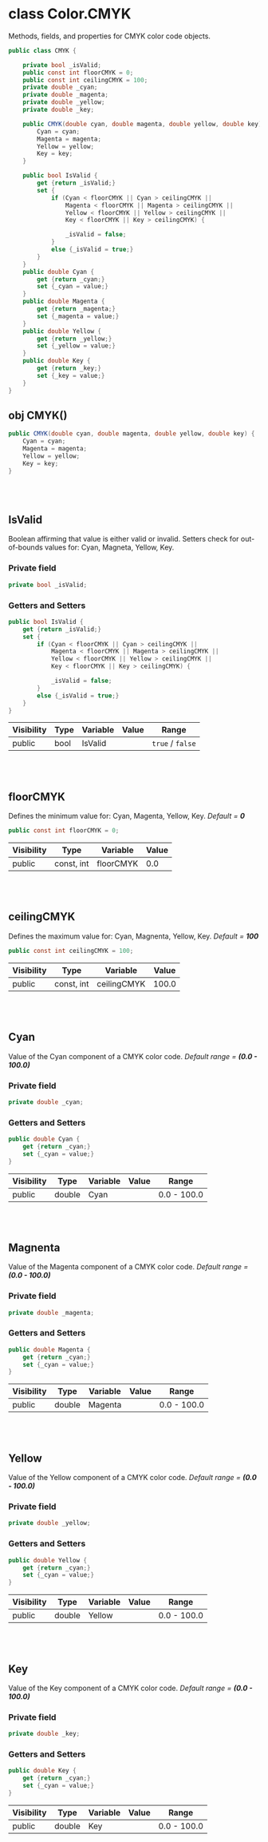 # class Color.CMYK
Methods, fields, and properties for CMYK color code objects.
```csharp
public class CMYK {

	private bool _isValid;
	public const int floorCMYK = 0;
	public const int ceilingCMYK = 100;
	private double _cyan;
	private double _magenta;
	private double _yellow;
	private double _key;

	public CMYK(double cyan, double magenta, double yellow, double key) {
		Cyan = cyan;
		Magenta = magenta;
		Yellow = yellow;
		Key = key;
	}

	public bool IsValid {
		get {return _isValid;}
		set {
			if (Cyan < floorCMYK || Cyan > ceilingCMYK ||
				Magenta < floorCMYK || Magenta > ceilingCMYK ||
				Yellow < floorCMYK || Yellow > ceilingCMYK ||
				Key < floorCMYK || Key > ceilingCMYK) {

				_isValid = false;
			}
			else {_isValid = true;}
		}
	}
	public double Cyan {
		get {return _cyan;}
		set {_cyan = value;}
	}
	public double Magenta {
		get {return _magenta;}
		set {_magenta = value;}
	}
	public double Yellow {
		get {return _yellow;}
		set {_yellow = value;}
	}
	public double Key {
		get {return _key;}
		set {_key = value;}
	}
}
```
## obj CMYK()
```csharp
public CMYK(double cyan, double magenta, double yellow, double key) {
	Cyan = cyan;
	Magenta = magenta;
	Yellow = yellow;
	Key = key;
}
```

<br></br>

## IsValid
Boolean affirming that value is either valid or invalid.
Setters check for out-of-bounds values for: Cyan, Magneta, Yellow, Key. 
### Private field
```csharp
private bool _isValid;
```

### Getters and Setters
```csharp
public bool IsValid {
	get {return _isValid;}
	set {
		if (Cyan < floorCMYK || Cyan > ceilingCMYK ||
			Magenta < floorCMYK || Magenta > ceilingCMYK ||
			Yellow < floorCMYK || Yellow > ceilingCMYK ||
			Key < floorCMYK || Key > ceilingCMYK) {

			_isValid = false;
		}
		else {_isValid = true;}
	}
}
```
| Visibility | Type | Variable | Value | Range |
|------------|------|----------|-------|-------|
| public | bool | IsValid | | `true` / `false`|

<br></br>

## floorCMYK
Defines the minimum value for: Cyan, Magenta, Yellow, Key.
*Default = **0***
```csharp
public const int floorCMYK = 0;
```
| Visibility | Type | Variable | Value |
|------------|------|----------|-------|
| public | const, int | floorCMYK | 0.0 |

<br></br>

## ceilingCMYK
Defines the maximum value for: Cyan, Magnenta, Yellow, Key.
*Default = **100***
```csharp
public const int ceilingCMYK = 100;
```
| Visibility | Type | Variable | Value 
|------------|------|----------|-------
| public | const, int | ceilingCMYK | 100.0 |

<br></br>

## Cyan
Value of the Cyan component of a CMYK color code.
*Default range = **(0.0 - 100.0)***
### Private field
```csharp
private double _cyan;
```
### Getters and Setters
```csharp
public double Cyan {
	get {return _cyan;}
	set {_cyan = value;}
}
```
| Visibility | Type | Variable | Value | Range |
|------------|------|----------|-------|-------|
| public | double | Cyan | | 0.0 - 100.0 |

<br></br>

## Magnenta
Value of the Magenta component of a CMYK color code.
*Default range = **(0.0 - 100.0)***
### Private field
```csharp
private double _magenta;
```
### Getters and Setters
```csharp
public double Magenta {
	get {return _cyan;}
	set {_cyan = value;}
}
```
| Visibility | Type | Variable | Value | Range |
|------------|------|----------|-------|-------|
| public | double | Magenta | | 0.0 - 100.0 |

<br></br>

## Yellow
Value of the Yellow component of a CMYK color code.
*Default range = **(0.0 - 100.0)***
### Private field
```csharp
private double _yellow;
```
### Getters and Setters
```csharp
public double Yellow {
	get {return _cyan;}
	set {_cyan = value;}
}
```
| Visibility | Type | Variable | Value | Range |
|------------|------|----------|-------|-------|
| public | double | Yellow | | 0.0 - 100.0 |

<br></br>

## Key
Value of the Key component of a CMYK color code.
*Default range = **(0.0 - 100.0)***
### Private field
```csharp
private double _key;
```
### Getters and Setters
```csharp
public double Key {
	get {return _cyan;}
	set {_cyan = value;}
}
```
| Visibility | Type | Variable | Value | Range |
|------------|------|----------|-------|-------|
| public | double | Key | | 0.0 - 100.0 |